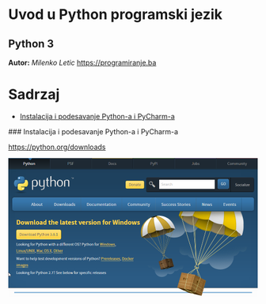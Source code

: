 
# Uvod u Python programski jezik

## Python 3

**Autor:** _Milenko Letic_
https://programiranje.ba


Sadrzaj
=======

  * [Instalacija i podesavanje Python-a i PyCharm-a](#instalacija)


<a name="instalacija"/>
### Instalacija i podesavanje Python-a i PyCharm-a

https://python.org/downloads

![GitHub stranica](slike/github_stranica.png)



